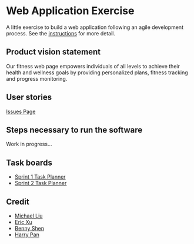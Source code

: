 # Web Application Exercise

A little exercise to build a web application following an agile development process. See the [instructions](instructions.md) for more detail.

## Product vision statement

Our fitness web page empowers individuals of all levels to achieve their health and wellness goals by providing personalized plans, fitness tracking and progress monitoring.

## User stories

[Issues Page](https://github.com/software-students-spring2025/2-web-app-web-crawlers/issues/1)

## Steps necessary to run the software

Work in progress...

## Task boards
- [Sprint 1  Task Planner](https://github.com/orgs/software-students-spring2025/projects/87)
- [Sprint 2  Task Planner](https://github.com/orgs/software-students-spring2025/projects/135)


## Credit
- [Michael Liu](https://github.com/Michaelliu1017)
- [Eric Xu](https://github.com/EricXu1244)
- [Benny Shen](https://github.com/js-montgomery)
- [Harry Pan](https://github.com/pzhiheng)
